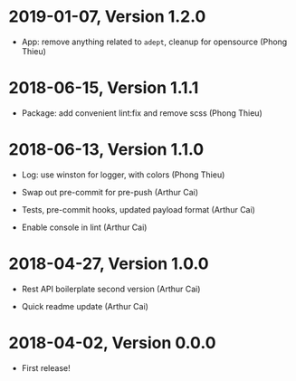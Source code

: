 2019-01-07, Version 1.2.0
=========================

 * App: remove anything related to `adept`, cleanup for opensource (Phong Thieu)


2018-06-15, Version 1.1.1
=========================

 * Package: add convenient lint:fix and remove scss (Phong Thieu)


2018-06-13, Version 1.1.0
=========================

 * Log: use winston for logger, with colors (Phong Thieu)

 * Swap out pre-commit for pre-push (Arthur Cai)

 * Tests, pre-commit hooks, updated payload format (Arthur Cai)

 * Enable console in lint (Arthur Cai)


2018-04-27, Version 1.0.0
=========================

 * Rest API boilerplate second version (Arthur Cai)

 * Quick readme update (Arthur Cai)


2018-04-02, Version 0.0.0
=========================

 * First release!
